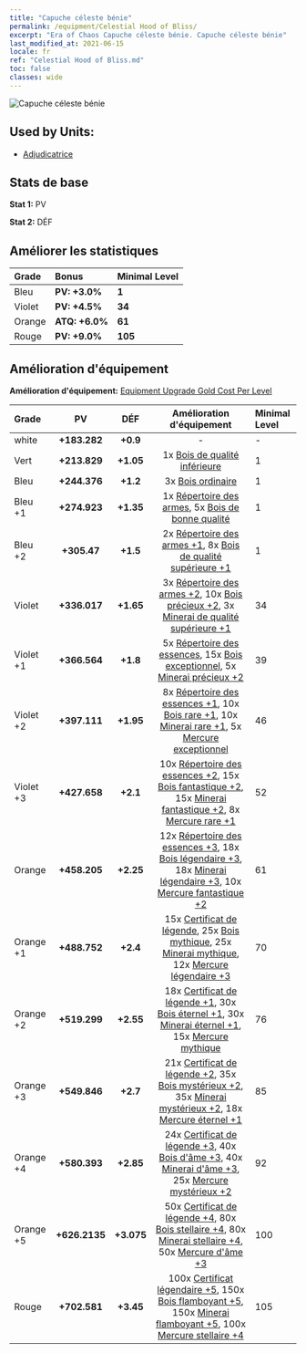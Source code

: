 ```yaml
---
title: "Capuche céleste bénie"
permalink: /equipment/Celestial Hood of Bliss/
excerpt: "Era of Chaos Capuche céleste bénie. Capuche céleste bénie"
last_modified_at: 2021-06-15
locale: fr
ref: "Celestial Hood of Bliss.md"
toc: false
classes: wide
---
```


  ![Capuche céleste bénie](/images/e/e_1092.png)

## Used by Units:

* [Adjudicatrice](/fr/units/Judicator/) 


## Stats de base
 **Stat 1:** PV

 **Stat 2:** DÉF

## Améliorer les statistiques

  |     Grade    |   Bonus | Minimal Level | 
  |:-------------|:--------|:--------------| 
  | Bleu | **PV: +3.0%** | **1** | 
  | Violet | **PV: +4.5%** | **34** | 
  | Orange | **ATQ: +6.0%** | **61** | 
  | Rouge | **PV: +9.0%** | **105** | 


## Amélioration d'équipement
 **Amélioration d'équipement:** [Equipment Upgrade Gold Cost Per Level](/equipment/EquipmentUpgradeCostPerLevel/) 

  |          Grade      | PV | DÉF | Amélioration d'équipement | Minimal Level |
  |:--------------------|:---------:|:---------:|:----------------:|:--------------|
  | white | **+183.282** | **+0.9** | - | - |
  | Vert | **+213.829** | **+1.05** | 1x [Bois de qualité inférieure](/ItemsFR/mat_1/) | 1 |
  | Bleu | **+244.376** | **+1.2** | 3x [Bois ordinaire](/ItemsFR/mat_7/) | 1 |
  | Bleu +1 | **+274.923** | **+1.35** | 1x [Répertoire des armes](/ItemsFR/mat_18/), 5x [Bois de bonne qualité](/ItemsFR/mat_13/) | 1 |
  | Bleu +2 | **+305.47** | **+1.5** | 2x [Répertoire des armes +1](/ItemsFR/mat_25/), 8x [Bois de qualité supérieure +1](/ItemsFR/mat_20/) | 1 |
  | Violet | **+336.017** | **+1.65** | 3x [Répertoire des armes +2](/ItemsFR/mat_32/), 10x [Bois précieux +2](/ItemsFR/mat_27/), 3x [Minerai de qualité supérieure +1](/ItemsFR/mat_19/) | 34 |
  | Violet +1 | **+366.564** | **+1.8** | 5x [Répertoire des essences](/ItemsFR/mat_39/), 15x [Bois exceptionnel](/ItemsFR/mat_34/), 5x [Minerai précieux +2](/ItemsFR/mat_26/) | 39 |
  | Violet +2 | **+397.111** | **+1.95** | 8x [Répertoire des essences +1](/ItemsFR/mat_46/), 10x [Bois rare +1](/ItemsFR/mat_41/), 10x [Minerai rare +1](/ItemsFR/mat_40/), 5x [Mercure exceptionnel](/ItemsFR/mat_35/) | 46 |
  | Violet +3 | **+427.658** | **+2.1** | 10x [Répertoire des essences +2](/ItemsFR/mat_53/), 15x [Bois fantastique +2](/ItemsFR/mat_48/), 15x [Minerai fantastique +2](/ItemsFR/mat_47/), 8x [Mercure rare +1](/ItemsFR/mat_42/) | 52 |
  | Orange | **+458.205** | **+2.25** | 12x [Répertoire des essences +3](/ItemsFR/mat_60/), 18x [Bois légendaire +3](/ItemsFR/mat_55/), 18x [Minerai légendaire +3](/ItemsFR/mat_54/), 10x [Mercure fantastique +2](/ItemsFR/mat_49/) | 61 |
  | Orange +1 | **+488.752** | **+2.4** | 15x [Certificat de légende](/ItemsFR/mat_67/), 25x [Bois mythique](/ItemsFR/mat_62/), 25x [Minerai mythique](/ItemsFR/mat_61/), 12x [Mercure légendaire +3](/ItemsFR/mat_56/) | 70 |
  | Orange +2 | **+519.299** | **+2.55** | 18x [Certificat de légende +1](/ItemsFR/mat_74/), 30x [Bois éternel +1](/ItemsFR/mat_69/), 30x [Minerai éternel +1](/ItemsFR/mat_68/), 15x [Mercure mythique](/ItemsFR/mat_63/) | 76 |
  | Orange +3 | **+549.846** | **+2.7** | 21x [Certificat de légende +2](/ItemsFR/mat_81/), 35x [Bois mystérieux +2](/ItemsFR/mat_76/), 35x [Minerai mystérieux +2](/ItemsFR/mat_75/), 18x [Mercure éternel +1](/ItemsFR/mat_70/) | 85 |
  | Orange +4 | **+580.393** | **+2.85** | 24x [Certificat de légende +3](/ItemsFR/mat_88/), 40x [Bois d'âme +3](/ItemsFR/mat_83/), 40x [Minerai d'âme +3](/ItemsFR/mat_82/), 25x [Mercure mystérieux +2](/ItemsFR/mat_77/) | 92 |
  | Orange +5 | **+626.2135** | **+3.075** | 50x [Certificat de légende +4](/ItemsFR/mat_95/), 80x [Bois stellaire +4](/ItemsFR/mat_90/), 80x [Minerai stellaire +4](/ItemsFR/mat_89/), 50x [Mercure d'âme +3](/ItemsFR/mat_84/) | 100 |
  | Rouge | **+702.581** | **+3.45** | 100x [Certificat légendaire +5](/ItemsFR/mat_102/), 150x [Bois flamboyant +5](/ItemsFR/mat_97/), 150x [Minerai flamboyant +5](/ItemsFR/mat_96/), 100x [Mercure stellaire +4](/ItemsFR/mat_91/) | 105 |

